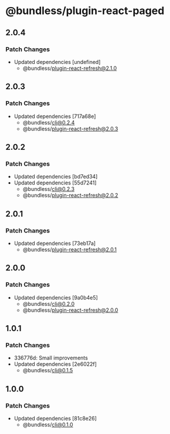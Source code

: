 # @bundless/plugin-react-paged

## 2.0.4

### Patch Changes

-   Updated dependencies [undefined]
    -   @bundless/plugin-react-refresh@2.1.0

## 2.0.3

### Patch Changes

-   Updated dependencies [717a68e]
    -   @bundless/cli@0.2.4
    -   @bundless/plugin-react-refresh@2.0.3

## 2.0.2

### Patch Changes

-   Updated dependencies [bd7ed34]
-   Updated dependencies [55d7241]
    -   @bundless/cli@0.2.3
    -   @bundless/plugin-react-refresh@2.0.2

## 2.0.1

### Patch Changes

-   Updated dependencies [73eb17a]
    -   @bundless/plugin-react-refresh@2.0.1

## 2.0.0

### Patch Changes

-   Updated dependencies [9a0b4e5]
    -   @bundless/cli@0.2.0
    -   @bundless/plugin-react-refresh@2.0.0

## 1.0.1

### Patch Changes

-   336776d: Small improvements
-   Updated dependencies [2e6022f]
    -   @bundless/cli@0.1.5

## 1.0.0

### Patch Changes

-   Updated dependencies [81c8e26]
    -   @bundless/cli@0.1.0
